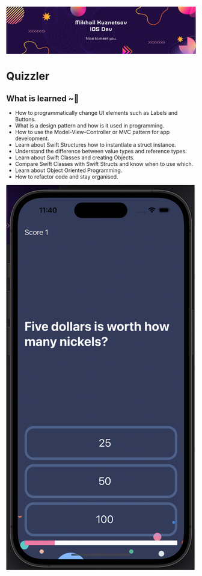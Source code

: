 
![Banner](Documentation/MikhailKuznetsov_Dev_01.png)

#  Quizzler




## What is learned  ~:space_invader:

* How to programmatically change UI elements such as Labels and Buttons.
* What is a design pattern and how is it used in programming.
* How to use the Model-View-Controller or MVC pattern for app development.
* Learn about Swift Structures how to instantiate a struct instance.
* Understand the difference between value types and reference types. 
* Learn about Swift Classes and creating Objects.
* Compare Swift Classes with Swift Structs and know when to use which.
* Learn about Object Oriented Programming.
* How to refactor code and stay organised.

![Banner](Documentation/Quizzler.png)

